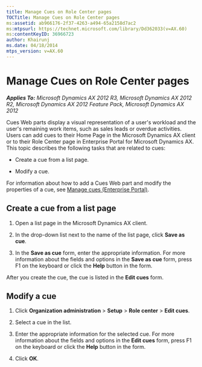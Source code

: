 ```yaml
---
title: Manage Cues on Role Center pages
TOCTitle: Manage Cues on Role Center pages
ms:assetid: ab966176-2f37-4263-a494-65a2158d7ac2
ms:mtpsurl: https://technet.microsoft.com/library/Dd362033(v=AX.60)
ms:contentKeyID: 36966723
author: Khairunj
ms.date: 04/18/2014
mtps_version: v=AX.60
---
```


# Manage Cues on Role Center pages 


_**Applies To:** Microsoft Dynamics AX 2012 R3, Microsoft Dynamics AX 2012 R2, Microsoft Dynamics AX 2012 Feature Pack, Microsoft Dynamics AX 2012_

Cues Web parts display a visual representation of a user's workload and the user's remaining work items, such as sales leads or overdue activities. Users can add cues to their Home Page in the Microsoft Dynamics AX client or to their Role Center page in Enterprise Portal for Microsoft Dynamics AX. This topic describes the following tasks that are related to cues:

  - Create a cue from a list page.

  - Modify a cue.

For information about how to add a Cues Web part and modify the properties of a cue, see [Manage cues (Enterprise Portal)](manage-cues-enterprise-portal.md).

## Create a cue from a list page

1.  Open a list page in the Microsoft Dynamics AX client.

2.  In the drop-down list next to the name of the list page, click **Save as cue**.

3.  In the **Save as cue** form, enter the appropriate information. For more information about the fields and options in the **Save as cue** form, press F1 on the keyboard or click the **Help** button in the form.

After you create the cue, the cue is listed in the **Edit cues** form.

## Modify a cue

1.  Click **Organization administration** \> **Setup** \> **Role center** \> **Edit cues**.

2.  Select a cue in the list.

3.  Enter the appropriate information for the selected cue. For more information about the fields and options in the **Edit cues** form, press F1 on the keyboard or click the **Help** button in the form.

4.  Click **OK**.

  



